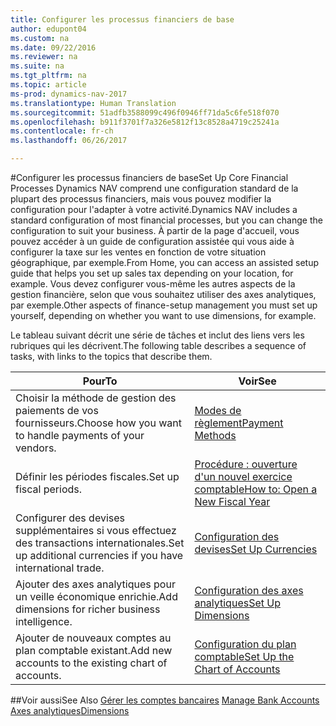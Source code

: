 ```yaml
---
title: Configurer les processus financiers de base
author: edupont04
ms.custom: na
ms.date: 09/22/2016
ms.reviewer: na
ms.suite: na
ms.tgt_pltfrm: na
ms.topic: article
ms-prod: dynamics-nav-2017
ms.translationtype: Human Translation
ms.sourcegitcommit: 51adfb3588099c496f0946ff71da5c6fe518f070
ms.openlocfilehash: b911f3701f7a326e5812f13c8528a4719c25241a
ms.contentlocale: fr-ch
ms.lasthandoff: 06/26/2017

---
```


#<a name="set-up-core-financial-processes"></a><span data-ttu-id="3175e-102">Configurer les processus financiers de base</span><span class="sxs-lookup"><span data-stu-id="3175e-102">Set Up Core Financial Processes</span></span>
<span data-ttu-id="3175e-103">Dynamics NAV comprend une configuration standard de la plupart des processus financiers, mais vous pouvez modifier la configuration pour l'adapter à votre activité.</span><span class="sxs-lookup"><span data-stu-id="3175e-103">Dynamics NAV includes a standard configuration of most financial processes, but you can change the configuration to suit your business.</span></span>
<span data-ttu-id="3175e-104">À partir de la page d'accueil, vous pouvez accéder à un guide de configuration assistée qui vous aide à configurer la taxe sur les ventes en fonction de votre situation géographique, par exemple.</span><span class="sxs-lookup"><span data-stu-id="3175e-104">From Home, you can access an assisted setup guide that helps you set up sales tax depending on your location, for example.</span></span> <span data-ttu-id="3175e-105">Vous devez configurer vous-même les autres aspects de la gestion financière, selon que vous souhaitez utiliser des axes analytiques, par exemple.</span><span class="sxs-lookup"><span data-stu-id="3175e-105">Other aspects of finance-setup management you must set up yourself, depending on whether you want to use dimensions, for example.</span></span>  

<span data-ttu-id="3175e-106">Le tableau suivant décrit une série de tâches et inclut des liens vers les rubriques qui les décrivent.</span><span class="sxs-lookup"><span data-stu-id="3175e-106">The following table describes a sequence of tasks, with links to the topics that describe them.</span></span>

| <span data-ttu-id="3175e-107">Pour</span><span class="sxs-lookup"><span data-stu-id="3175e-107">To</span></span>                                                                  | <span data-ttu-id="3175e-108">Voir</span><span class="sxs-lookup"><span data-stu-id="3175e-108">See</span></span>                      |
|---------------------------------------------------------------------|--------------------------|
|<span data-ttu-id="3175e-109">Choisir la méthode de gestion des paiements de vos fournisseurs.</span><span class="sxs-lookup"><span data-stu-id="3175e-109">Choose how you want to handle payments of your vendors.</span></span>|[<span data-ttu-id="3175e-110">Modes de règlement</span><span class="sxs-lookup"><span data-stu-id="3175e-110">Payment Methods</span></span>](finance-setup-payment-methods.md)|
|<span data-ttu-id="3175e-111">Définir les périodes fiscales.</span><span class="sxs-lookup"><span data-stu-id="3175e-111">Set up fiscal periods.</span></span>|[<span data-ttu-id="3175e-112">Procédure : ouverture d'un nouvel exercice comptable</span><span class="sxs-lookup"><span data-stu-id="3175e-112">How to: Open a New Fiscal Year</span></span>](finance-setup-how-open-new-fiscal-year.md)|
|<span data-ttu-id="3175e-113">Configurer des devises supplémentaires si vous effectuez des transactions internationales.</span><span class="sxs-lookup"><span data-stu-id="3175e-113">Set up additional currencies if you have international trade.</span></span>|[<span data-ttu-id="3175e-114">Configuration des devises</span><span class="sxs-lookup"><span data-stu-id="3175e-114">Set Up Currencies</span></span>](finance-setup-setup-currencies.md)|
|<span data-ttu-id="3175e-115">Ajouter des axes analytiques pour un veille économique enrichie.</span><span class="sxs-lookup"><span data-stu-id="3175e-115">Add dimensions for richer business intelligence.</span></span>|[<span data-ttu-id="3175e-116">Configuration des axes analytiques</span><span class="sxs-lookup"><span data-stu-id="3175e-116">Set Up Dimensions</span></span>](finance-setup-setup-dimensions.md)|
|<span data-ttu-id="3175e-117">Ajouter de nouveaux comptes au plan comptable existant.</span><span class="sxs-lookup"><span data-stu-id="3175e-117">Add new accounts to the existing chart of accounts.</span></span>|[<span data-ttu-id="3175e-118">Configuration du plan comptable</span><span class="sxs-lookup"><span data-stu-id="3175e-118">Set Up the Chart of Accounts</span></span>](finance-setup-setup-chart-accounts.md)|



##<a name="see-also"></a><span data-ttu-id="3175e-119">Voir aussi</span><span class="sxs-lookup"><span data-stu-id="3175e-119">See Also</span></span>
<span data-ttu-id="3175e-120">[Gérer les comptes bancaires](bank-manage-bank-accounts.md)  </span><span class="sxs-lookup"><span data-stu-id="3175e-120">[Manage Bank Accounts](bank-manage-bank-accounts.md)  </span></span>  
[<span data-ttu-id="3175e-121">Axes analytiques</span><span class="sxs-lookup"><span data-stu-id="3175e-121">Dimensions</span></span>](finance-setup-dimensions.md)  

